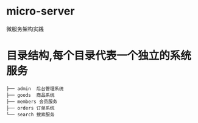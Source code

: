 # micro-server
微服务架构实践

# 目录结构,每个目录代表一个独立的系统服务
```
├── admin  后台管理系统
├── goods  商品系统
├── members 会员服务
├── orders 订单系统
└── search 搜索服务
```